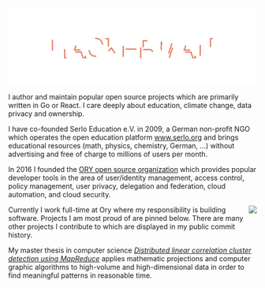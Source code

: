![HACKERMAN](header.svg)

I author and maintain popular open source projects which are primarily written in Go or React. I care deeply about education, climate change, data privacy and ownership.

I have co-founded Serlo Education e.V. in 2009, a German non-profit NGO which operates the open education platform www.serlo.org and brings educational resources (math, physics, chemistry, German, ...) without advertising and free of charge to millions of users per month.

In 2016 I founded the [ORY open source organization](https://github.com/ory) which provides popular developer tools in the area of user/identity management, access control, policy management, user privacy, delegation and federation, cloud automation, and cloud security.

<img src="https://github-readme-stats.vercel.app/api?username=aeneasr&show_icons=true&count_private=true" align="right" />

Currently I work full-time at Ory where my responsibility is building software. Projects I am most proud of are pinned below. There are many other projects I contribute to which are displayed in my public commit history.

My master thesis in computer science [*Distributed linear correlation cluster detection using MapReduce*](./rek18-lmu.pdf) applies mathematic projections and computer graphic algorithms to high-volume and high-dimensional data in order to find meaningful patterns in reasonable time.
